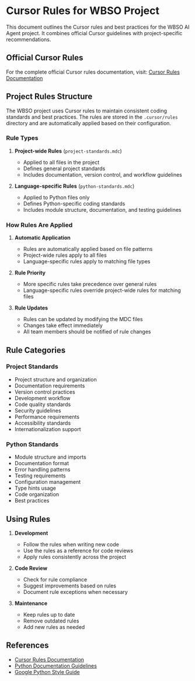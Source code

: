 # Cursor Rules for WBSO Project

This document outlines the Cursor rules and best practices for the WBSO AI Agent project. It combines official Cursor guidelines with project-specific recommendations.

## Official Cursor Rules

For the complete official Cursor rules documentation, visit: [Cursor Rules Documentation](https://docs.cursor.com/context/rules)

## Project Rules Structure

The WBSO project uses Cursor rules to maintain consistent coding standards and best practices. The rules are stored in the `.cursor/rules` directory and are automatically applied based on their configuration.

### Rule Types

1. **Project-wide Rules** (`project-standards.mdc`)

   - Applied to all files in the project
   - Defines general project standards
   - Includes documentation, version control, and workflow guidelines

2. **Language-specific Rules** (`python-standards.mdc`)
   - Applied to Python files only
   - Defines Python-specific coding standards
   - Includes module structure, documentation, and testing guidelines

### How Rules Are Applied

1. **Automatic Application**

   - Rules are automatically applied based on file patterns
   - Project-wide rules apply to all files
   - Language-specific rules apply to matching file types

2. **Rule Priority**

   - More specific rules take precedence over general rules
   - Language-specific rules override project-wide rules for matching files

3. **Rule Updates**
   - Rules can be updated by modifying the MDC files
   - Changes take effect immediately
   - All team members should be notified of rule changes

## Rule Categories

### Project Standards

- Project structure and organization
- Documentation requirements
- Version control practices
- Development workflow
- Code quality standards
- Security guidelines
- Performance requirements
- Accessibility standards
- Internationalization support

### Python Standards

- Module structure and imports
- Documentation format
- Error handling patterns
- Testing requirements
- Configuration management
- Type hints usage
- Code organization
- Best practices

## Using Rules

1. **Development**

   - Follow the rules when writing new code
   - Use the rules as a reference for code reviews
   - Apply rules consistently across the project

2. **Code Review**

   - Check for rule compliance
   - Suggest improvements based on rules
   - Document rule exceptions when necessary

3. **Maintenance**
   - Keep rules up to date
   - Remove outdated rules
   - Add new rules as needed

## References

- [Cursor Rules Documentation](https://docs.cursor.com/context/rules)
- [Python Documentation Guidelines](https://docs.python.org/3/docstring.html)
- [Google Python Style Guide](https://google.github.io/styleguide/pyguide.html)
